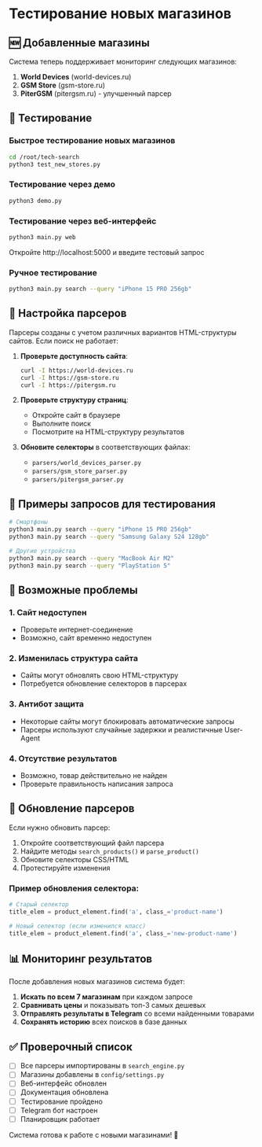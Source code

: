# Тестирование новых магазинов

## 🆕 Добавленные магазины

Система теперь поддерживает мониторинг следующих магазинов:

1. **World Devices** (world-devices.ru)
2. **GSM Store** (gsm-store.ru) 
3. **PiterGSM** (pitergsm.ru) - улучшенный парсер

## 🧪 Тестирование

### Быстрое тестирование новых магазинов
```bash
cd /root/tech-search
python3 test_new_stores.py
```

### Тестирование через демо
```bash
python3 demo.py
```

### Тестирование через веб-интерфейс
```bash
python3 main.py web
```
Откройте http://localhost:5000 и введите тестовый запрос

### Ручное тестирование
```bash
python3 main.py search --query "iPhone 15 PRO 256gb"
```

## 🔧 Настройка парсеров

Парсеры созданы с учетом различных вариантов HTML-структуры сайтов. Если поиск не работает:

1. **Проверьте доступность сайта**:
   ```bash
   curl -I https://world-devices.ru
   curl -I https://gsm-store.ru
   curl -I https://pitergsm.ru
   ```

2. **Проверьте структуру страниц**:
   - Откройте сайт в браузере
   - Выполните поиск
   - Посмотрите на HTML-структуру результатов

3. **Обновите селекторы** в соответствующих файлах:
   - `parsers/world_devices_parser.py`
   - `parsers/gsm_store_parser.py`
   - `parsers/pitergsm_parser.py`

## 📝 Примеры запросов для тестирования

```bash
# Смартфоны
python3 main.py search --query "iPhone 15 PRO 256gb"
python3 main.py search --query "Samsung Galaxy S24 128gb"

# Другие устройства
python3 main.py search --query "MacBook Air M2"
python3 main.py search --query "PlayStation 5"
```

## 🚨 Возможные проблемы

### 1. Сайт недоступен
- Проверьте интернет-соединение
- Возможно, сайт временно недоступен

### 2. Изменилась структура сайта
- Сайты могут обновлять свою HTML-структуру
- Потребуется обновление селекторов в парсерах

### 3. Антибот защита
- Некоторые сайты могут блокировать автоматические запросы
- Парсеры используют случайные задержки и реалистичные User-Agent

### 4. Отсутствие результатов
- Возможно, товар действительно не найден
- Проверьте правильность написания запроса

## 🔄 Обновление парсеров

Если нужно обновить парсер:

1. Откройте соответствующий файл парсера
2. Найдите методы `search_products()` и `parse_product()`
3. Обновите селекторы CSS/HTML
4. Протестируйте изменения

### Пример обновления селектора:
```python
# Старый селектор
title_elem = product_element.find('a', class_='product-name')

# Новый селектор (если изменился класс)
title_elem = product_element.find('a', class_='new-product-name')
```

## 📊 Мониторинг результатов

После добавления новых магазинов система будет:

1. **Искать по всем 7 магазинам** при каждом запросе
2. **Сравнивать цены** и показывать топ-3 самых дешевых
3. **Отправлять результаты в Telegram** со всеми найденными товарами
4. **Сохранять историю** всех поисков в базе данных

## ✅ Проверочный список

- [ ] Все парсеры импортированы в `search_engine.py`
- [ ] Магазины добавлены в `config/settings.py`
- [ ] Веб-интерфейс обновлен
- [ ] Документация обновлена
- [ ] Тестирование пройдено
- [ ] Telegram бот настроен
- [ ] Планировщик работает

Система готова к работе с новыми магазинами! 🚀







